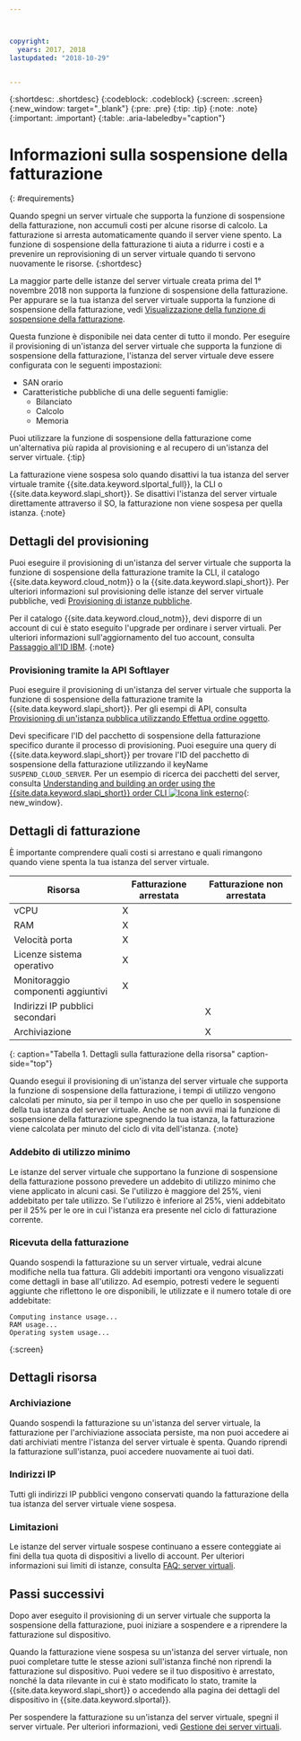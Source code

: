 ```yaml
---



copyright:
  years: 2017, 2018
lastupdated: "2018-10-29"


---
```


{:shortdesc: .shortdesc}
{:codeblock: .codeblock}
{:screen: .screen}
{:new_window: target="_blank"}
{:pre: .pre}
{:tip: .tip}
{:note: .note}
{:important: .important}
{:table: .aria-labeledby="caption"}

# Informazioni sulla sospensione della fatturazione
{: #requirements}

Quando spegni un server virtuale che supporta la funzione di sospensione della fatturazione, non accumuli costi per alcune risorse di calcolo. La fatturazione si arresta automaticamente quando il server viene spento. La funzione di sospensione della fatturazione ti aiuta a ridurre i costi e a prevenire un reprovisioning di un server virtuale quando ti servono nuovamente le risorse.
{:shortdesc}

La maggior parte delle istanze del server virtuale creata prima del 1° novembre 2018 non supporta la funzione di sospensione della fatturazione. Per appurare se la tua istanza del server virtuale supporta la funzione di sospensione della fatturazione, vedi [Visualizzazione della funzione di sospensione della fatturazione](vsi_viewing_suspend.html). 

Questa funzione è disponibile nei data center di tutto il mondo. Per eseguire il provisioning di un'istanza del server virtuale che supporta la funzione di sospensione della fatturazione, l'istanza del server virtuale deve essere configurata con le seguenti impostazioni:

* SAN orario
* Caratteristiche pubbliche di una delle seguenti famiglie:
  * Bilanciato
  * Calcolo
  * Memoria

Puoi utilizzare la funzione di sospensione della fatturazione come un'alternativa più rapida al provisioning e al recupero di un'istanza del server virtuale.
{:tip}

La fatturazione viene sospesa solo quando disattivi la tua istanza del server virtuale tramite {{site.data.keyword.slportal_full}}, la CLI o {{site.data.keyword.slapi_short}}. Se disattivi l'istanza del server virtuale direttamente attraverso il SO, la fatturazione non viene sospesa per quella istanza.
{:note}

## Dettagli del provisioning

Puoi eseguire il provisioning di un'istanza del server virtuale che supporta la funzione di sospensione della fatturazione tramite la CLI, il catalogo {{site.data.keyword.cloud_notm}} o la {{site.data.keyword.slapi_short}}. Per ulteriori informazioni sul provisioning delle istanze del server virtuale pubbliche, vedi [Provisioning di istanze pubbliche](../vsi/vsi_provision_public.html).

Per il catalogo {{site.data.keyword.cloud_notm}}, devi disporre di un account di cui è stato eseguito l'upgrade per ordinare i server virtuali. Per ulteriori informazioni sull'aggiornamento del tuo account, consulta [Passaggio all'ID IBM](https://console.bluemix.net/docs/admin/softlayerlink.html).
{:note}

### Provisioning tramite la API Softlayer
Puoi eseguire il provisioning di un'istanza del server virtuale che supporta la funzione di sospensione della fatturazione tramite la {{site.data.keyword.slapi_short}}. Per gli esempi di API, consulta [Provisioning di un'istanza pubblica utilizzando Effettua ordine oggetto](../vsi/vsi_provision_api.html#provisioning-a-public-instance-using-place-order-object). 

Devi specificare l'ID del pacchetto di sospensione della fatturazione specifico durante il processo di provisioning. Puoi eseguire una query di {{site.data.keyword.slapi_short}} per trovare l'ID del pacchetto di sospensione della fatturazione utilizzando il keyName `SUSPEND_CLOUD_SERVER`. Per un esempio di ricerca dei pacchetti del server, consulta [Understanding and building an order using the {{site.data.keyword.slapi_short}} order CLI ![Icona link esterno](../icons/launch-glyph.svg "Icona link esterno")](https://softlayer.github.io/article/understanding-ordering/){: new_window}.

## Dettagli di fatturazione

È importante comprendere quali costi si arrestano e quali rimangono quando viene spenta la tua istanza del server virtuale.

| Risorsa                      | Fatturazione arrestata   | Fatturazione non arrestata |
| ----------------------------- | ----------------- | ---------------- |
| vCPU                          |          X        |                  |
| RAM                           |          X        |                  |
| Velocità porta                    |          X        |                  |
| Licenze sistema operativo     |          X        |                  |
| Monitoraggio componenti aggiuntivi          |          X        |                  |
| Indirizzi IP pubblici secondari |                   |         X        |
| Archiviazione                       |                   |         X        |
{: caption="Tabella 1. Dettagli sulla fatturazione della risorsa" caption-side="top"}   

Quando esegui il provisioning di un'istanza del server virtuale che supporta la funzione di sospensione della fatturazione, i tempi di utilizzo vengono calcolati per minuto, sia per il tempo in uso che per quello in sospensione della tua istanza del server virtuale. Anche se non avvii mai la funzione di sospensione della fatturazione spegnendo la tua istanza, la fatturazione viene calcolata per minuto del ciclo di vita dell'istanza.
{:note}

### Addebito di utilizzo minimo
Le istanze del server virtuale che supportano la funzione di sospensione della fatturazione possono prevedere un addebito di utilizzo minimo che viene applicato in alcuni casi. Se l'utilizzo è maggiore del 25%, vieni addebitato per tale utilizzo. Se l'utilizzo è inferiore al 25%, vieni addebitato per il 25% per le ore in cui l'istanza era presente nel ciclo di fatturazione corrente. 

### Ricevuta della fatturazione
Quando sospendi la fatturazione su un server virtuale, vedrai alcune modifiche nella tua fattura. Gli addebiti importanti ora vengono visualizzati come dettagli in base all'utilizzo. Ad esempio, potresti vedere le seguenti aggiunte che riflettono le ore disponibili, le utilizzate e il numero totale di ore addebitate:

```
Computing instance usage...
RAM usage...
Operating system usage...
```
{:screen}

## Dettagli risorsa

### Archiviazione

Quando sospendi la fatturazione su un'istanza del server virtuale, la fatturazione per l'archiviazione associata persiste, ma non puoi accedere ai dati archiviati mentre l'istanza del server virtuale è spenta. Quando riprendi la fatturazione sull'istanza, puoi accedere nuovamente ai tuoi dati.

### Indirizzi IP

Tutti gli indirizzi IP pubblici vengono conservati quando la fatturazione della tua istanza del server virtuale viene sospesa.

### Limitazioni

Le istanze del server virtuale sospese continuano a essere conteggiate ai fini della tua quota di dispositivi a livello di account. Per ulteriori informazioni sui limiti di istanze, consulta [FAQ: server virtuali](vsi_faqs_vs.html#concurrent).

## Passi successivi
Dopo aver eseguito il provisioning di un server virtuale che supporta la sospensione della fatturazione, puoi iniziare a sospendere e a riprendere la fatturazione sul dispositivo.

Quando la fatturazione viene sospesa su un'istanza del server virtuale, non puoi completare tutte le stesse azioni sull'istanza finché non riprendi la fatturazione sul dispositivo. Puoi vedere se il tuo dispositivo è arrestato, nonché la data rilevante in cui è stato modificato lo stato, tramite la {{site.data.keyword.slapi_short}} o accedendo alla pagina dei dettagli del dispositivo in {{site.data.keyword.slportal}}.

Per sospendere la fatturazione su un'istanza del server virtuale, spegni il server virtuale. Per ulteriori informazioni, vedi [Gestione dei server virtuali](vsi_managing.html).
